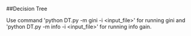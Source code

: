##Decision Tree

Use command 'python DT.py -m gini -i <input_file>' for running gini and 'python DT.py -m info -i <input_file>' for running info gain.
